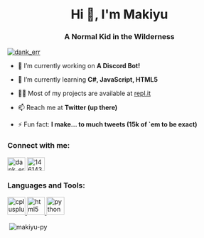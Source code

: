 <h1 align="center">Hi 👋, I'm Makiyu</h1>
<h3 align="center">A Normal Kid in the Wilderness</h3>

<p align="left"> <a href="https://twitter.com/dank_err" target="blank"><img src="https://img.shields.io/twitter/follow/dank_err?logo=twitter&style=for-the-badge" alt="dank_err" /></a> </p>

- 🔭 I’m currently working on **A Discord Bot!**

- 🌱 I’m currently learning **C#, JavaScript, HTML5**

- 👨‍💻 Most of my projects are available at [repl.it](https://repl.it/@Makiyu)

- 📫 Reach me at **Twitter (up there)**

- ⚡ Fun fact: **I make... to much tweets (15k of `em to be exact)**

<h3 align="left">Connect with me:</h3>
<p align="left">
<a href="https://twitter.com/dank_err" target="blank"><img align="center" src="https://cdn.jsdelivr.net/npm/simple-icons@3.0.1/icons/twitter.svg" alt="dank_err" height="30" width="40" /></a>
<a href="https://stackoverflow.com/users/14614326" target="blank"><img align="center" src="https://cdn.jsdelivr.net/npm/simple-icons@3.0.1/icons/stackoverflow.svg" alt="14614326" height="30" width="40" /></a>
</p>

<h3 align="left">Languages and Tools:</h3>
<p align="left"> <a href="https://www.w3schools.com/cpp/" target="_blank"> <img src="https://devicons.github.io/devicon/devicon.git/icons/cplusplus/cplusplus-original.svg" alt="cplusplus" width="40" height="40"/> </a> <a href="https://www.w3.org/html/" target="_blank"> <img src="https://devicons.github.io/devicon/devicon.git/icons/html5/html5-original-wordmark.svg" alt="html5" width="40" height="40"/> </a> <a href="https://www.python.org" target="_blank"> <img src="https://devicons.github.io/devicon/devicon.git/icons/python/python-original.svg" alt="python" width="40" height="40"/> </a> </p>

<p>&nbsp;<img align="center" src="https://github-readme-stats.vercel.app/api?username=makiyu-py&show_icons=true&locale=en" alt="makiyu-py" /></p>
